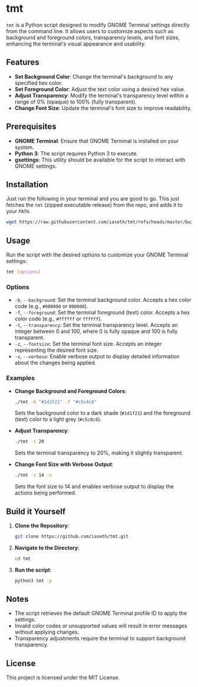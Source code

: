 
# tmt

`tmt` is a Python script designed to modify GNOME Terminal settings directly from the command line. It allows users to customize aspects such as background and foreground colors, transparency levels, and font sizes, enhancing the terminal's visual appearance and usability.

## Features

- **Set Background Color**: Change the terminal's background to any specified hex color.
- **Set Foreground Color**: Adjust the text color using a desired hex value.
- **Adjust Transparency**: Modify the terminal's transparency level within a range of 0% (opaque) to 100% (fully transparent).
- **Change Font Size**: Update the terminal's font size to improve readability.

## Prerequisites

- **GNOME Terminal**: Ensure that GNOME Terminal is installed on your system.
- **Python 3**: The script requires Python 3 to execute.
- **gsettings**: This utility should be available for the script to interact with GNOME settings.

## Installation

Just run the following in your terminal and you are good to go.
This just fetches the `tmt` (zipped executable release) from the repo,
and adds it to your `PATH`.

```bash
wget https://raw.githubusercontent.com/iaseth/tmt/refs/heads/master/build/tmt && chmod +x tmt && cp tmt ~/.local/bin
```

## Usage

Run the script with the desired options to customize your GNOME Terminal settings:

```bash
tmt [options]
```

### Options

- `-b`, `--background`: Set the terminal background color. Accepts a hex color code (e.g., `#000000` or `000000`).
- `-f`, `--foreground`: Set the terminal foreground (text) color. Accepts a hex color code (e.g., `#ffffff` or `ffffff`).
- `-t`, `--transparency`: Set the terminal transparency level. Accepts an integer between 0 and 100, where 0 is fully opaque and 100 is fully transparent.
- `-z`, `--fontsize`: Set the terminal font size. Accepts an integer representing the desired font size.
- `-v`, `--verbose`: Enable verbose output to display detailed information about the changes being applied.

### Examples

- **Change Background and Foreground Colors**:
  ```bash
  ./tmt -b "#1d1f21" -f "#c5c8c6"
  ```
  Sets the background color to a dark shade (`#1d1f21`) and the foreground (text) color to a light grey (`#c5c8c6`).

- **Adjust Transparency**:
  ```bash
  ./tmt -t 20
  ```
  Sets the terminal transparency to 20%, making it slightly transparent.

- **Change Font Size with Verbose Output**:
  ```bash
  ./tmt -z 14 -v
  ```
  Sets the font size to 14 and enables verbose output to display the actions being performed.

## Build it Yourself

1. **Clone the Repository**:
   ```bash
   git clone https://github.com/iaseth/tmt.git
   ```
2. **Navigate to the Directory**:
   ```bash
   cd tmt
   ```
3. **Run the script**:
   ```bash
   python3 tmt -p
   ```

## Notes

- The script retrieves the default GNOME Terminal profile ID to apply the settings.
- Invalid color codes or unsupported values will result in error messages without applying changes.
- Transparency adjustments require the terminal to support background transparency.

## License

This project is licensed under the MIT License. 
